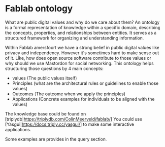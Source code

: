 # Fablab ontology
What are public digital values and why do we care about them? An ontology is a formal representation of knowledge within a specific domain, describing the concepts, properties, and relationships between entities. It serves as a structured framework for organizing and understanding information.

Within Fablab amersfoort we have a strong belief in public digital values like privacy and independency. However it's sometimes hard to make sense out of it. Like, how does open source software contribute to those values or why should we use Mastordon for social networking. This ontology helps structuring those questions by 4 main concepts:

- values (The public values itself)
- Principles (what are the architectural rules or guidelines to enable those values)
- Outcomes (The outcome when we apply the principles)
- Applications (Concrete examples for individuals to be aligned with the values)

The knowledge base could be found on [triplydb|https://triplydb.com/ColinMeerveld/fablab/]
You could use [Yasgui|https://docs.triply.cc/yasgui/] to make some interactive applications. 

Some examples are provides in the query section.


